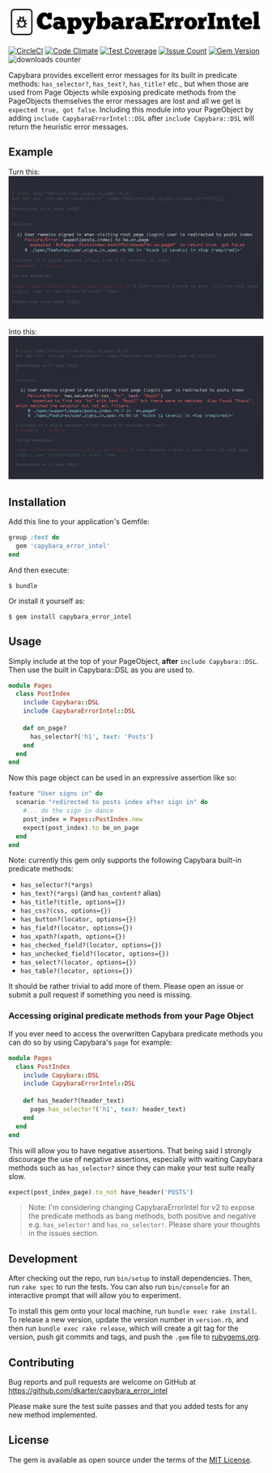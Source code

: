 ![CapybaraErrorIntel](img/CapybaraErrorIntel.png)

[![CircleCI](https://circleci.com/gh/dkarter/capybara_error_intel.svg?style=svg)](https://circleci.com/gh/dkarter/capybara_error_intel) [![Code Climate](https://codeclimate.com/github/dkarter/capybara_error_intel/badges/gpa.svg)](https://codeclimate.com/github/dkarter/capybara_error_intel) [![Test Coverage](https://codeclimate.com/github/dkarter/capybara_error_intel/badges/coverage.svg)](https://codeclimate.com/github/dkarter/capybara_error_intel/coverage) [![Issue Count](https://codeclimate.com/github/dkarter/capybara_error_intel/badges/issue_count.svg)](https://codeclimate.com/github/dkarter/capybara_error_intel) [![Gem Version](https://badge.fury.io/rb/capybara_error_intel.svg)](https://badge.fury.io/rb/capybara_error_intel) ![downloads counter](http://ruby-gem-downloads-badge.herokuapp.com/rails)

Capybara provides excellent error messages for its built in predicate methods: `has_selector?`, `has_text?`, `has_title?` etc., but when those are used from Page Objects while exposing predicate methods from the PageObjects themselves the error messages are lost and all we get is `expected true, got false`.  Including this module into your PageObject by adding `include CapybaraErrorIntel::DSL` after `include Capybara::DSL` will return the heuristic error messages.

## Example

Turn this:
![before](img/turn_this.png)

Into this:
![after](img/into_this.png)

## Installation

Add this line to your application's Gemfile:

```ruby
group :test do
  gem 'capybara_error_intel'
end
```

And then execute:

    $ bundle

Or install it yourself as:

    $ gem install capybara_error_intel

## Usage

Simply include at the top of your PageObject, **after** `include Capybara::DSL`.
Then use the built in Capybara::DSL as you are used to.

```ruby
module Pages
  class PostIndex
    include Capybara::DSL
    include CapybaraErrorIntel::DSL

    def on_page?
      has_selector?('h1', text: 'Posts')
    end
  end
end
```

Now this page object can be used in an expressive assertion like so:

```ruby
feature "User signs in" do
  scenario "redirected to posts index after sign in" do
    #... do the sign in dance
    post_index = Pages::PostIndex.new
    expect(post_index).to be_on_page
  end
end
```

  Note: currently this gem only supports the following Capybara built-in predicate
  methods:

  - `has_selector?(*args)`
  - `has_text?(*args)` (and `has_content?` alias)
  - `has_title?(title, options={})`
  - `has_css?(css, options={})`
  - `has_button?(locator, options={})`
  - `has_field?(locator, options={})`
  - `has_xpath?(xpath, options={})`
  - `has_checked_field?(locator, options={})`
  - `has_unchecked_field?(locator, options={})`
  - `has_select?(locator, options={})`
  - `has_table?(locator, options={})`


  It should be rather trivial to add more of them. Please open an issue or submit a pull request if something you need is missing.


### Accessing original predicate methods from your Page Object

If you ever need to access the overwritten Capybara predicate methods you can do
so by using Capybara's `page` for example:


```ruby
module Pages
  class PostIndex
    include Capybara::DSL
    include CapybaraErrorIntel::DSL

    def has_header?(header_text)
      page.has_selector?('h1', text: header_text)
    end
  end
end

```

This will allow you to have negative assertions. That being said I strongly
discourage the use of negative assertions, especially with waiting Capybara
methods such as `has_selector?` since they can make your test suite really slow.

```ruby
expect(post_index_page).to_not have_header('POSTS')
```

> Note: I'm considering changing CapybaraErrorIntel for v2 to expose the
> predicate methods as bang methods, both positive and negative e.g.
> `has_selector!` and `has_no_selector!`. Please share your thoughts in the
> issues section.

## Development

After checking out the repo, run `bin/setup` to install dependencies. Then, run `rake spec` to run the tests. You can also run `bin/console` for an interactive prompt that will allow you to experiment.

To install this gem onto your local machine, run `bundle exec rake install`. To release a new version, update the version number in `version.rb`, and then run `bundle exec rake release`, which will create a git tag for the version, push git commits and tags, and push the `.gem` file to [rubygems.org](https://rubygems.org).

## Contributing

Bug reports and pull requests are welcome on GitHub at
https://github.com/dkarter/capybara_error_intel

Please make sure the test suite passes and that you added tests for any new
method implemented.



## License

The gem is available as open source under the terms of the [MIT License](http://opensource.org/licenses/MIT).

